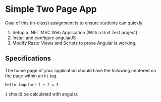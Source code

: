 # Simple Two Page App

Goal of this (in-class) assignment is to ensure students can quickly:

1. Setup a .NET MVC Web Application (With a Unit Test project)
2. Install and configure angularJS
3. Modify Razor Views and Scripts to prove Angular is working.

## Specifications

The home page of your application should have the following centered on the page within an `h1` tag.

```
Hello Angular! 1 + 2 = 3
```

`3` should be calculated with angular.
